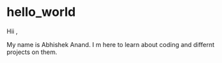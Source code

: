 # hello_world

Hii ,

My name is Abhishek Anand. I m here to learn about coding and differnt projects on them.
